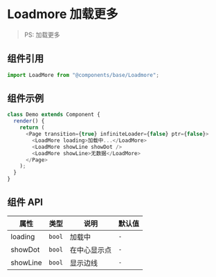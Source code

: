 # Loadmore 加载更多

> PS: 加载更多

## 组件引用

```js
import LoadMore from "@components/base/Loadmore";
```

## 组件示例

<!--DemoStart-->

```js
class Demo extends Component {
  render() {
    return (
      <Page transition={true} infiniteLoader={false} ptr={false}>
        <LoadMore loading>加载中...</LoadMore>
        <LoadMore showLine showDot />
        <LoadMore showLine>无数据</LoadMore>
      </Page>
    );
  }
}
```

<!--End-->

## 组件 API

| 属性     | 类型   | 说明         | 默认值 |
| -------- | ------ | ------------ | ------ |
| loading  | `bool` | 加载中       | `-`    |
| showDot  | `bool` | 在中心显示点 | `-`    |
| showLine | `bool` | 显示边线     | `-`    |
